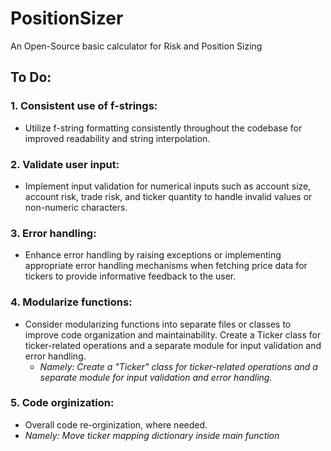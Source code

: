 # PositionSizer
An Open-Source basic calculator for Risk and Position Sizing


## To Do:
### 1. Consistent use of f-strings: 
 - Utilize f-string formatting consistently throughout the codebase for improved readability and string interpolation.
 ### 2. Validate user input: 
- Implement input validation for numerical inputs such as account size, account risk, trade risk, and ticker quantity to handle invalid values or non-numeric characters.
### 3. Error handling: 
- Enhance error handling by raising exceptions or implementing appropriate error handling mechanisms when fetching price data for tickers to provide informative feedback to the user.
### 4. Modularize functions: 
- Consider modularizing functions into separate files or classes to improve code organization and maintainability. Create a Ticker class for ticker-related operations and a separate module for input validation and error handling.
  - *Namely:  Create a "Ticker" class for ticker-related operations and a separate module for input validation and error handling.*
### 5. Code orginization:
- Overall code re-orginization, where needed.
 - *Namely:  Move ticker mapping dictionary inside main function*  
